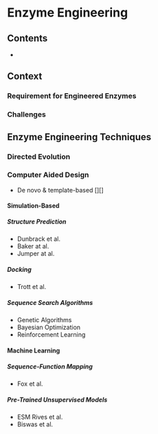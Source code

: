 # Enzyme Engineering

## Contents
- [](#)

## Context
### Requirement for Engineered Enzymes
### Challenges
## Enzyme Engineering Techniques
### Directed Evolution
### Computer Aided Design
- De novo & template-based [][]
#### Simulation-Based
##### Structure Prediction
- Dunbrack et al.
- Baker at al.
- Jumper at al.
##### Docking
- Trott et al.
##### Sequence Search Algorithms
- Genetic Algorithms 
- Bayesian Optimization
- Reinforcement Learning
#### Machine Learning
##### Sequence-Function Mapping
- Fox et al.
##### Pre-Trained Unsupervised Models
- ESM Rives et al.
- Biswas et al.
